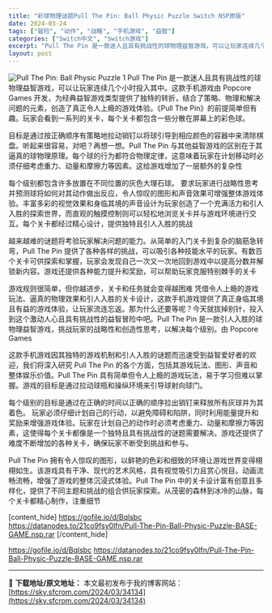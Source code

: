 ```yaml
---
title: "彩球物理谜题Pull The Pin: Ball Physic Puzzle Switch NSP原版"
date: 2024-03-24
tags: ["冒险", "动作", "战略", "手机游戏", "益智"]
categories: ["Switch中文", "Switch游戏"]
excerpt: "Pull The Pin 是一款迷人且具有挑战性的球物理益智游戏，可以让玩家连续几个小时投入其中。这款手机游戏由 Popcore Games 开发，为经典益智游戏类型提供了独特的转折，结合了策略、物理和解决问题的元素，创造了真正令人上瘾的游戏体验。《Pull The Pin》的前提简单但有趣。玩家会&hellip;"
layout: post
---
```


<img class="aligncenter" src="https://sky.sfcrom.com/wp-content/uploads/2024/03/20240329095317-df91c.jpeg" alt="Pull The Pin: Ball Physic Puzzle 1" />
Pull The Pin 是一款迷人且具有挑战性的球物理益智游戏，可以让玩家连续几个小时投入其中。这款手机游戏由 Popcore Games 开发，为经典益智游戏类型提供了独特的转折，结合了策略、物理和解决问题的元素，创造了真正令人上瘾的游戏体验。《Pull The Pin》的前提简单但有趣。玩家会看到一系列的关卡，每个关卡都包含一些分散在屏幕上的彩色球。

目标是通过按正确顺序有策略地拉动销钉以将球引导到相应颜色的容器中来清除棋盘。听起来很容易，对吧？再想一想。Pull The Pin 与其他益智游戏的区别在于其逼真的球物理原理。每个球的行为都符合物理定律，这意味着玩家在计划移动时必须仔细考虑重力、动量和摩擦力等因素。这给游戏增加了一层额外的复杂性

每个级别都包含许多放置在不同位置的灰色大理石球。
要求玩家进行战略性思考并预测球将如何对其动作做出反应，令人惊叹的图形和声音效果可增强整体游戏体验。丰富多彩的视觉效果和身临其境的声音设计为玩家创造了一个充满活力和引人入胜的探索世界，而直观的触摸控制则可以轻松地浏览关卡并与游戏环境进行交互。每个关卡都经过精心设计，提供独特且引人入胜的挑战

越来越难的谜题将考验玩家解决问题的能力。从简单的入门关卡到复杂的脑筋急转弯，Pull The Pin 提供了各种各样的挑战，可以吸引各种技能水平的玩家。有数百个关卡可供探索和掌握，玩家会发现自己一次又一次地回到游戏中以提高分数并解锁新内容。游戏还提供各种能力提升和奖励，可以帮助玩家克服特别棘手的关卡

游戏规则很简单，但你越进步，关卡和任务就会变得越困难
凭借令人上瘾的游戏玩法、逼真的物理效果和引人入胜的关卡设计，这款手机游戏提供了真正身临其境且有益的游戏体验，让玩家流连忘返。那为什么还要等呢？今天就拔掉别针，投入到这个激动人心且具有挑战性的益智冒险中吧。Pull The Pin 是一款引人入胜的球物理益智游戏，挑战玩家的战略性和创造性思考，以解决每个级别。由 Popcore Games

这款手机游戏因其独特的游戏机制和引人入胜的谜题而迅速受到益智爱好者的欢迎，我们将深入研究 Pull The Pin 的各个方面，包括其游戏玩法、图形、声音和整体娱乐价值。Pull The Pin 具有简单但令人上瘾的游戏玩法，易于学习但难以掌握。游戏的目标是通过拉动球瓶和操纵环境来引导球射向球门。

每个级别的目标是通过在正确的时间以正确的顺序拉出销钉来释放所有灰球并为其着色。
玩家必须仔细计划自己的行动，以避免障碍和陷阱，同时利用能量提升和奖励来增强游戏体验。玩家在计划自己的动作时必须考虑重力、动量和摩擦力等因素，这使得每个关卡都像是一个独特且具有挑战性的谜题需要解决。游戏还提供了难度不断增加的各种关卡，确保玩家不断受到挑战和参与。

Pull The Pin 拥有令人惊叹的图形，以鲜艳的色彩和细致的环境让游戏世界变得栩栩如生。该游戏具有干净、现代的艺术风格，具有视觉吸引力且赏心悦目。动画流畅流畅，增强了游戏的整体沉浸式体验。Pull The Pin 中的关卡设计富有创意且多样化，提供了不同主题和挑战的组合供玩家探索。从茂密的森林到冰冷的山脉，每个关卡都精心制作，注重细节

[content_hide]
https://gofile.io/d/Bqlsbc
https://datanodes.to/21co9fsy0lfn/Pull-The-Pin-Ball-Physic-Puzzle-BASE-GAME.nsp.rar
[/content_hide]

<!--wechatfans start-->
https://gofile.io/d/Bqlsbc
https://datanodes.to/21co9fsy0lfn/Pull-The-Pin-Ball-Physic-Puzzle-BASE-GAME.nsp.rar
<!--wechatfans end-->

---
📖 **下载地址/原文地址：** 本文最初发布于我的博客网站：[https://sky.sfcrom.com/2024/03/34134](https://sky.sfcrom.com/2024/03/34134)
